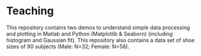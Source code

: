 # Teaching
This repository contains two demos to understand simple data processing and plotting in Matlab and Python (Matplotlib & Seaborn) (including histogram and Gaussian fit).
This repository also contains a data set of shoe sizes of 90 subjects (Male: N=32; Female: N=58).

